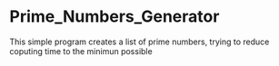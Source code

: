 # Prime_Numbers_Generator
This simple program creates a list of prime numbers, trying to reduce coputing time to the minimun possible
